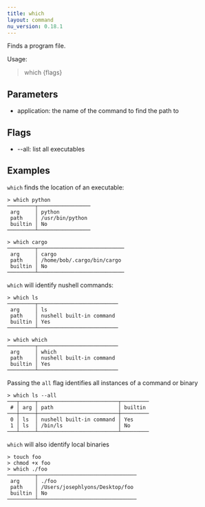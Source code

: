 ```yaml
---
title: which
layout: command
nu_version: 0.18.1
---
```


Finds a program file.

Usage:
  > which <application> {flags}

## Parameters

- application: the name of the command to find the path to

## Flags

- --all: list all executables

## Examples

`which` finds the location of an executable:

```shell
> which python
─────────┬─────────────────
 arg     │ python
 path    │ /usr/bin/python
 builtin │ No
─────────┴─────────────────
```

```shell
> which cargo
─────────┬────────────────────────────
 arg     │ cargo
 path    │ /home/bob/.cargo/bin/cargo
 builtin │ No
─────────┴────────────────────────────
```

`which` will identify nushell commands:

```shell
> which ls
─────────┬──────────────────────────
 arg     │ ls
 path    │ nushell built-in command
 builtin │ Yes
─────────┴──────────────────────────
```

```shell
> which which
─────────┬──────────────────────────
 arg     │ which
 path    │ nushell built-in command
 builtin │ Yes
─────────┴──────────────────────────
```

Passing the `all` flag identifies all instances of a command or binary

```shell
> which ls --all
───┬─────┬──────────────────────────┬─────────
 # │ arg │ path                     │ builtin
───┼─────┼──────────────────────────┼─────────
 0 │ ls  │ nushell built-in command │ Yes
 1 │ ls  │ /bin/ls                  │ No
───┴─────┴──────────────────────────┴─────────
```

`which` will also identify local binaries

```shell
> touch foo
> chmod +x foo
> which ./foo
─────────┬────────────────────────────────
 arg     │ ./foo
 path    │ /Users/josephlyons/Desktop/foo
 builtin │ No
─────────┴────────────────────────────────
```

